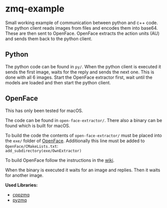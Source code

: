 # zmq-example
Small working example of communication between python and c++ code. The python client reads images from files and encodes them into base64. These are then sent to OpenFace. OpenFace extracts the action units (AU) and sends them back to the python client.

##  Python
The python code can be found in `py/`. When the python client is executed it sends the first image, waits for the reply and sends the next one. This is done with all 6 images. Start the OpenFace extractor first, wait until the models are loaded and then start the python client.

## OpenFace
This has only been tested for macOS.

The code can be found in `open-face-extractor/`. There also a binary can be found which is built for macOS.

To build the code the contents of `open-face-extractor/` must be placed into the `exe/` folder of [OpenFace](https://github.com/TadasBaltrusaitis/OpenFace). Additionally this line must be added to `OpenFace/CMakeLists.txt`:  
```add_subdirectory(exe/OwnExtractor)```

To build OpenFace follow the instructions in the [wiki](https://github.com/TadasBaltrusaitis/OpenFace/wiki).

When the binary is executed it waits for an image and replies. Then it waits for another image.

**Used Libraries:**
- [cppzmq](https://github.com/zeromq/cppzmq)
- [pyzmq](https://github.com/zeromq/pyzmq)
